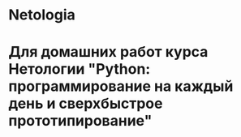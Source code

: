# Netologia
# Для домашних работ курса Нетологии "Python: программирование на каждый день и сверхбыстрое прототипирование"
